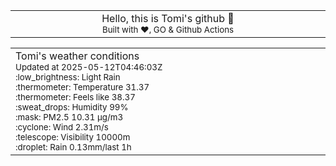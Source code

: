 
<div align="center">
<table>
<tbody>
<td align="center">
<img width="2000" height="0"><br>
Hello, this is Tomi's github 👋<br>
<sup>Built with ❤️, GO & Github Actions</sup><br>
<img width="2000" height="0">
</td>
</tbody>
</table>
</div>
<table>
<tbody>
<td align="left">
<img width="2000" height="0"><br>
Tomi's weather conditions<br>
<sup>Updated at 2025-05-12T04:46:03Z</sup><br>
<sup>:low_brightness: Light Rain</sup><br>
<sup>:thermometer: Temperature 31.37 </sup><br>
<sup>:thermometer: Feels like 38.37</sup><br>
<sup>:sweat_drops: Humidity 99%</sup><br>
<sup>:mask: PM2.5 10.31 μg/m3</sup><br>
<sup>:cyclone: Wind 2.31m/s </sup><br>
<sup>:telescope: Visibility 10000m </sup><br>
<sup>:droplet: Rain 0.13mm/last 1h </sup><br>
<img width="2000" height="0">
</td>
<td align="left">
<img width="2000" height="0"><br>
<br>
<img width="2000" height="0">
</td>
</tbody>
</table>
</div>
    